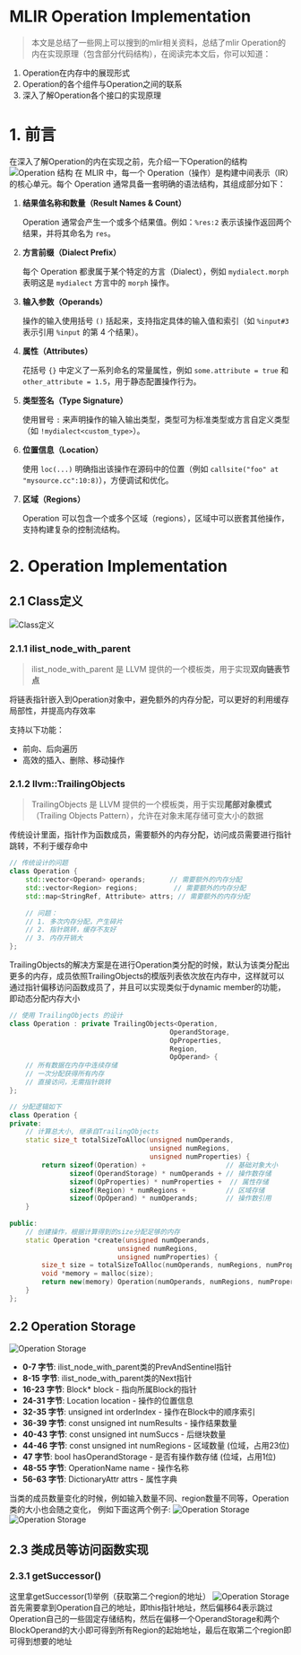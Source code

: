# **MLIR Operation Implementation**

> 本文是总结了一些网上可以搜到的mlir相关资料，总结了mlir Operation的内在实现原理（包含部分代码结构），在阅读完本文后，你可以知道：
1. Operation在内存中的展现形式
2. Operation的各个组件与Operation之间的联系
3. 深入了解Operation各个接口的实现原理
> 

# 1. 前言
在深入了解Operation的内在实现之前，先介绍一下Operation的结构
![Operation 结构](../images/mlir-basics/dive-into-operation/image1.png)
在 MLIR 中，每一个 Operation（操作）是构建中间表示（IR）的核心单元。每个 Operation 通常具备一套明确的语法结构，其组成部分如下：

1. **结果值名称和数量（Result Names & Count）**
    
    Operation 通常会产生一个或多个结果值。例如：`%res:2` 表示该操作返回两个结果，并将其命名为 `res`。
    
2. **方言前缀（Dialect Prefix）**
    
    每个 Operation 都隶属于某个特定的方言（Dialect），例如 `mydialect.morph` 表明这是 `mydialect` 方言中的 `morph` 操作。
    
3. **输入参数（Operands）**
    
    操作的输入使用括号 `()` 括起来，支持指定具体的输入值和索引（如 `%input#3` 表示引用 `%input` 的第 4 个结果）。
    
4. **属性（Attributes）**
    
    花括号 `{}` 中定义了一系列命名的常量属性，例如 `some.attribute = true` 和 `other_attribute = 1.5`，用于静态配置操作行为。
    
5. **类型签名（Type Signature）**
    
    使用冒号 `:` 来声明操作的输入输出类型，类型可为标准类型或方言自定义类型（如 `!mydialect<custom_type>`）。
    
6. **位置信息（Location）**
    
    使用 `loc(...)` 明确指出该操作在源码中的位置（例如 `callsite("foo" at "mysource.cc":10:8)`），方便调试和优化。
    
7. **区域（Regions）**
    
    Operation 可以包含一个或多个区域（regions），区域中可以嵌套其他操作，支持构建复杂的控制流结构。
    

# 2. Operation **Implementation**

## 2.1 Class定义
![Class定义](../images/mlir-basics/dive-into-operation/image2.png)
### 2.1.1 ilist_node_with_parent

> ilist_node_with_parent 是 LLVM 提供的一个模板类，用于实现**双向链表节点**
> 

将链表指针嵌入到Operation对象中，避免额外的内存分配，可以更好的利用缓存局部性，并提高内存效率

支持以下功能：

- 前向、后向遍历
- 高效的插入、删除、移动操作

### 2.1.2 llvm::TrailingObjects

> TrailingObjects 是 LLVM 提供的一个模板类，用于实现**尾部对象模式**（Trailing Objects Pattern），允许在对象末尾存储可变大小的数据
> 

传统设计里面，指针作为函数成员，需要额外的内存分配，访问成员需要进行指针跳转，不利于缓存命中

```cpp
// 传统设计的问题
class Operation {
    std::vector<Operand> operands;      // 需要额外的内存分配
    std::vector<Region> regions;         // 需要额外的内存分配
    std::map<StringRef, Attribute> attrs; // 需要额外的内存分配
    
    // 问题：
    // 1. 多次内存分配，产生碎片
    // 2. 指针跳转，缓存不友好
    // 3. 内存开销大
};
```

TrailingObjects的解决方案是在进行Operation类分配的时候，默认为该类分配出更多的内存，成员依照TrailingObjects的模版列表依次放在内存中，这样就可以通过指针偏移访问函数成员了，并且可以实现类似于dynamic member的功能，即动态分配内存大小

```cpp
// 使用 TrailingObjects 的设计
class Operation : private TrailingObjects<Operation, 
                                        OperandStorage,
                                        OpProperties, 
                                        Region, 
                                        OpOperand> {
    // 所有数据在内存中连续存储
    // 一次分配获得所有内存
    // 直接访问，无需指针跳转
};

// 分配逻辑如下
class Operation {
private:
    // 计算总大小, 继承自TrailingObjects
    static size_t totalSizeToAlloc(unsigned numOperands,
                                   unsigned numRegions,
                                   unsigned numProperties) {
        return sizeof(Operation) +                    // 基础对象大小
               sizeof(OperandStorage) * numOperands + // 操作数存储
               sizeof(OpProperties) * numProperties +  // 属性存储
               sizeof(Region) * numRegions +          // 区域存储
               sizeof(OpOperand) * numOperands;       // 操作数引用
    }
    
public:
    // 创建操作，根据计算得到的size分配足够的内存
    static Operation *create(unsigned numOperands,
                           unsigned numRegions,
                           unsigned numProperties) {
        size_t size = totalSizeToAlloc(numOperands, numRegions, numProperties);
        void *memory = malloc(size);
        return new(memory) Operation(numOperands, numRegions, numProperties);
    }
};
```

## 2.2 Operation Storage
![Operation Storage](../images/mlir-basics/dive-into-operation/image3.png)
- **0-7 字节**: ilist_node_with_parent类的PrevAndSentinel指针
- **8-15 字节**: ilist_node_with_parent类的Next指针
- **16-23 字节**: Block* block - 指向所属Block的指针
- **24-31 字节**: Location location - 操作的位置信息
- **32-35 字节**: unsigned int orderIndex - 操作在Block中的顺序索引
- **36-39 字节**: const unsigned int numResults - 操作结果数量
- **40-43 字节**: const unsigned int numSuccs - 后继块数量
- **44-46 字节**: const unsigned int numRegions - 区域数量 (位域，占用23位)
- **47 字节**: bool hasOperandStorage - 是否有操作数存储 (位域，占用1位)
- **48-55 字节**: OperationName name - 操作名称
- **56-63 字节**: DictionaryAttr attrs - 属性字典

当类的成员数量变化的时候，例如输入数量不同、region数量不同等，Operation类的大小也会随之变化， 例如下面这两个例子:
![Operation Storage](../images/mlir-basics/dive-into-operation/image4.png)
![Operation Storage](../images/mlir-basics/dive-into-operation/image5.png)

## 2.3 类成员等访问函数实现

### 2.3.1 getSuccessor()

这里拿getSuccessor(1)举例（获取第二个region的地址）
![Operation Storage](../images/mlir-basics/dive-into-operation/image6.png)
首先需要拿到Operation自己的地址，即this指针地址，然后偏移64表示跳过Operation自己的一些固定存储结构，然后在偏移一个OperandStorage和两个BlockOperand的大小即可得到所有Region的起始地址，最后在取第二个region即可得到想要的地址